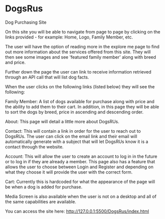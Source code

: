 # DogsRus
Dog Purchasing Site

On this site you will be able to navigate from page to page by clicking on the links provided - for example: Home, Logo, Family Member, etc.

The user will have the option of reading more in the explore me page to find out more information about the services offered from this site.
They will then see some images and see 'featured family member' along with breed and price.

Further down the page the user can link to receive information retrieved through an API call that will list dog facts.

When the user clicks on the following links (listed below) they will see the following:

Family Member: A list of dogs available for purchase along with price and the ability to add them to their cart. In addition, in this page they will be able to sort the dogs by breed, price in ascending and descending order.

About: This page will detail a little more about DogsRUs.

Contact: This will contain a link in order for the user to reach out to DogsRUs. The user can click on the email link and their email will automatically generate with a subject that will let DogsRUs know it is a contact through the website.

Account: This will allow the user to create an account to log in in the future or to log in if they are already a member.  This page also has a feature that allows the user to choose between Login and Register and depending on what they choose it will provide the user with the correct form.

Cart: Currently this is hardcoded for what the appearance of the page will be when a dog is added for purchase.

Media Screen is also available when the user is not on a desktop and all of the same capabilities are available.



You can access the site here: http://127.0.0.1:5500/DogsRus/index.html